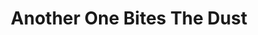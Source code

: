 ---
ee_id: '39'
site: '1'
type: '2'
long_id: 2007-039 Another One Bites The Dust
url: 2007-039-another-one-bites-the-dust
title: Another One Bites The Dust
year: '2007'
medium: Poster.
commission:
add_credit:
dims:
pitch: "​Poster featuring Axl's shoes taken from he interior of GNR's Spaghetti Incident
  EP."
ps:
live_url:
related:
youtube:
imgs: Another_One_Bites_the_Dust_2007_039_full_database_IH_1.jpg
subheading:
year2: '2007'
download:
add_credits:
related_code:
layout: things-i-made
---